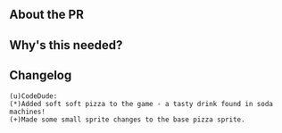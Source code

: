 <!-- The text between the arrows are comments - they will not be visible on your PR. -->

## About the PR <!-- Describe the Pull Request here. What does it change? What other things could this impact? -->



## Why's this needed? <!-- Describe why you think this should be added to the game. -->



## Changelog
<!-- If necessary, put your changelog entry below. Otherwise, please delete it.
Use however you want to be credited in the changelog in place of CodeDude.
Use (*) for major changes and (+) for minor changes. For example: -->

```
(u)CodeDude:
(*)Added soft soft pizza to the game - a tasty drink found in soda machines!
(+)Made some small sprite changes to the base pizza sprite.
```
